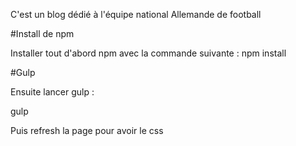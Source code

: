 C'est un blog dédié à l'équipe national Allemande de football 

#Install de npm 

Installer tout d'abord npm avec la commande suivante :
npm install

#Gulp

Ensuite lancer gulp :

gulp

Puis refresh la page pour avoir le css



